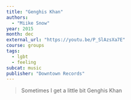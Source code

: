 ```yaml
---
title: "Genghis Khan"
authors:
  - "Miike Snow"
year: 2015
month: dec
external_url: "https://youtu.be/P_SlAzsXa7E"
course: groups
tags:
  - lgbt
  - feeling
subcat: music
publisher: "Downtown Records"
---
```


> Sometimes I get a little bit Genghis Khan
